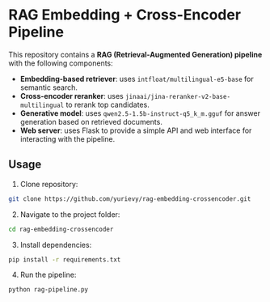# RAG Embedding + Cross-Encoder Pipeline

This repository contains a **RAG (Retrieval-Augmented Generation) pipeline** with the following components:

- **Embedding-based retriever**: uses `intfloat/multilingual-e5-base` for semantic search.  
- **Cross-encoder reranker**: uses `jinaai/jina-reranker-v2-base-multilingual` to rerank top candidates.  
- **Generative model**: uses `qwen2.5-1.5b-instruct-q5_k_m.gguf` for answer generation based on retrieved documents.
- **Web server**: uses Flask to provide a simple API and web interface for interacting with the pipeline.

## Usage

1. Clone repository:

```bash
git clone https://github.com/yurievy/rag-embedding-crossencoder.git
```

2. Navigate to the project folder:

```bash
cd rag-embedding-crossencoder
```

3. Install dependencies:

```bash
pip install -r requirements.txt
```

4. Run the pipeline:

```bash
python rag-pipeline.py
```
